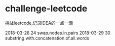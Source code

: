 # challenge-leetcode
挑战leetcode,记录IDEA的一点一滴

2018-03-28 24 swap.nodes.in.pairs
2018-03-29 30 substring.with.concatenation.of.all.words